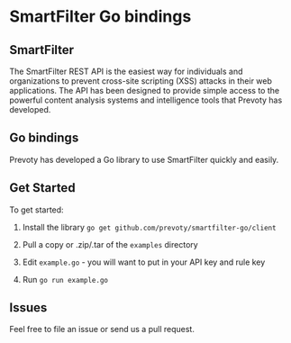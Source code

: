 # SmartFilter Go bindings

## SmartFilter

The SmartFilter REST API is the easiest way for individuals and organizations to prevent cross-site scripting (XSS) attacks in their web applications. The API has been designed to provide simple access to the powerful content analysis systems and intelligence tools that Prevoty has developed.

## Go bindings

Prevoty has developed a Go library to use SmartFilter quickly and easily. 

## Get Started

To get started:

1) Install the library `go get github.com/prevoty/smartfilter-go/client`

2) Pull a copy or .zip/.tar of the `examples` directory

3) Edit `example.go` - you will want to put in your API key and rule key

4) Run `go run example.go`

## Issues

Feel free to file an issue or send us a pull request. 
